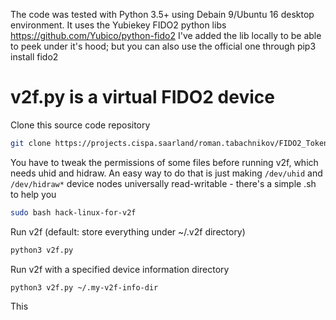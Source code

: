 The code was tested with Python 3.5+ using Debain 9/Ubuntu 16 desktop environment.
It uses the Yubiekey FIDO2 python libs https://github.com/Yubico/python-fido2
I've added the lib locally to be able to peek under it's hood; but you can also use the official one through pip3 install fido2

# v2f.py is a virtual FIDO2 device

Clone this source code repository

```bash
git clone https://projects.cispa.saarland/roman.tabachnikov/FIDO2_Token_emulator/
```
You have to tweak the permissions of some files before running v2f, which needs uhid and
hidraw.  An easy way to do that is just making `/dev/uhid` and `/dev/hidraw*`
device nodes universally read-writable - there's a simple .sh to help you

```bash
sudo bash hack-linux-for-v2f
```


Run v2f (default: store everything under ~/.v2f directory)

```bash
python3 v2f.py
```

Run v2f with a specified device information directory

```bash
python3 v2f.py ~/.my-v2f-info-dir
```
This